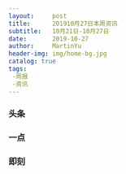 ```yaml
---
layout:     post
title:      201910月27日本周资讯
subtitle:	10月21日-10月27日
date:       2019-10-27
author:     MartinYu
header-img: img/home-bg.jpg
catalog: true
tags:
 -周报
 -资讯
---
```


### 头条


### 一点


### 即刻


​	